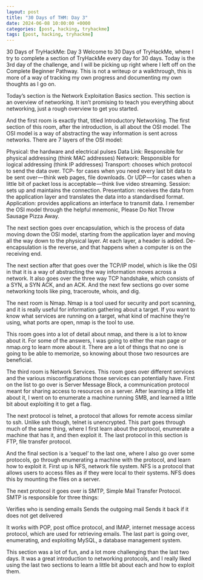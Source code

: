 ```yaml
---
layout: post
title: "30 Days of THM: Day 3"
date: 2024-06-08 10:00:00 +0000
categories: [post, hacking, tryhackme]
tags: [post, hacking, tryhackme]
---
```


30 Days of TryHackMe: Day 3
Welcome to 30 Days of TryHackMe, where I try to complete a section of TryHackMe every day for 30 days. Today is the 3rd day of the challenge, and I will be picking up right where I left off on the Complete Beginner Pathway. This is not a writeup or a walkthrough, this is more of a way of tracking my own progress and documenting my own thoughts as I go on.


Today’s section is the Network Exploitation Basics section. This section is an overview of networking. It isn’t promising to teach you everything about networking, just a rough overview to get you started.


And the first room is exactly that, titled Introductory Networking. The first section of this room, after the introduction, is all about the OSI model. The OSI model is a way of abstracting the way information is sent across networks. There are 7 layers of the OSI model:

Physical: the hardware and electrical pulses
Data Link: Responsible for physical addressing (think MAC addresses)
Network: Responsible for logical addressing (think IP addresses)
Transport: chooses which protocol to send the data over. TCP- for cases when you need every last bit data to be sent over — think web pages, file downloads. Or UDP — for cases when a little bit of packet loss is acceptable — think live video streaming.
Session: sets up and maintains the connection.
Presentation: receives the data from the application layer and translates the data into a standardised format.
Application: provides applications an interface to transmit data.
I remember the OSI model through the helpful mnemonic, Please Do Not Throw Sausage Pizza Away.

The next section goes over encapsulation, which is the process of data moving down the OSI model, starting from the application layer and moving all the way down to the physical layer. At each layer, a header is added. De-encapsulation is the reverse, and that happens when a computer is on the receiving end.

The next section after that goes over the TCP/IP model, which is like the OSI in that it is a way of abstracting the way information moves across a network. It also goes over the three way TCP handshake, which consists of a SYN, a SYN ACK, and an ACK. And the next few sections go over some networking tools like ping, traceroute, whois, and dig.


The next room is Nmap. Nmap is a tool used for security and port scanning, and it is really useful for information gathering about a target. If you want to know what services are running on a target, what kind of machine they’re using, what ports are open, nmap is the tool to use.

This room goes into a lot of detail about nmap, and there is a lot to know about it. For some of the answers, I was going to either the man page or nmap.org to learn more about it. There are a lot of things that no one is going to be able to memorize, so knowing about those two resources are beneficial.



The third room is Network Services. This room goes over different services and the various misconfigurations those services can potentially have. First on the list to go over is Server Message Block, a communication protocol meant for sharing access to resources on a server. After learning a little bit about it, I went on to enumerate a machine running SMB, and learned a little bit about exploiting it to get a flag.

The next protocol is telnet, a protocol that allows for remote access similar to ssh. Unlike ssh though, telnet is unencrypted. This part goes through much of the same thing, where I first learn about the protocol, enumerate a machine that has it, and then exploit it. The last protocol in this section is FTP, file transfer protocol.


And the final section is a ‘sequel’ to the last one, where I also go over some protocols, go through enumerating a machine with the protocol, and learn how to exploit it. First up is NFS, network file system. NFS is a protocol that allows users to access files as if they were local to their systems. NFS does this by mounting the files on a server.

The next protocol it goes over is SMTP, Simple Mail Transfer Protocol. SMTP is responsible for three things:

Verifies who is sending emails
Sends the outgoing mail
Sends it back if it does not get delivered

It works with POP, post office protocol, and IMAP, internet message access protocol, which are used for retrieving emails. The last part is going over, enumerating, and exploiting MySQL, a database management system.

This section was a lot of fun, and a lot more challenging than the last two days. It was a great introduction to networking protocols, and I really liked using the last two sections to learn a little bit about each and how to exploit them.

